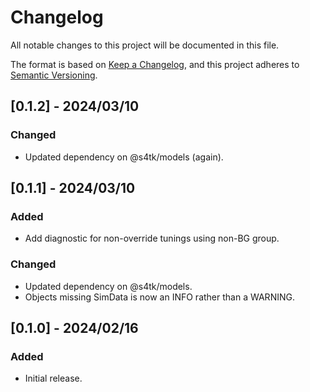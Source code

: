 # Changelog

All notable changes to this project will be documented in this file.

The format is based on [Keep a Changelog](https://keepachangelog.com/en/1.0.0/),
and this project adheres to [Semantic Versioning](https://semver.org/spec/v2.0.0.html).

## [0.1.2] - 2024/03/10
### Changed
- Updated dependency on @s4tk/models (again).

## [0.1.1] - 2024/03/10
### Added
- Add diagnostic for non-override tunings using non-BG group.
### Changed
- Updated dependency on @s4tk/models.
- Objects missing SimData is now an INFO rather than a WARNING.

## [0.1.0] - 2024/02/16
### Added
- Initial release.
